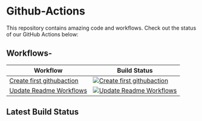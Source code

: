 # Github-Actions

This repository contains amazing code and workflows. Check out the status of our GitHub Actions below:

## Workflows-

<!-- START_ACTIONS_TABLE -->
| Workflow | Build Status |
|----------|--------------|
| [Create first githubaction](.github/workflows/readme-script.yaml) | [![Create first githubaction](https://github.com/girish-devops-project/github-action/actions/workflows/readme-script.yaml/badge.svg)](https://github.com/girish-devops-project/github-action/actions/workflows/readme-script.yaml) |
| [Update Readme Workflows](.github/workflows/readme-sed.yaml) | [![Update Readme Workflows](https://github.com/girish-devops-project/github-action/actions/workflows/readme-sed.yaml/badge.svg)](https://github.com/girish-devops-project/github-action/actions/workflows/readme-sed.yaml) |
<!-- END_ACTIONS_TABLE -->

## Latest Build Status
